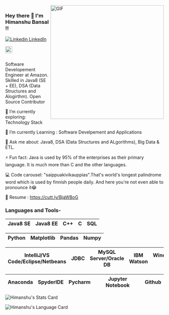 <img align="right" alt="GIF" src="https://media.giphy.com/media/soTEDPQv7ffmACFapJ/giphy.gif" width="360"/>

### Hey there 👋 I'm Himanshu Bansal !!



[![Linkedin](https://imgur.com/mB87CXO) LinkedIn](https://www.linkedin.com/in/bhavishya-pandit-68a4a018a/)&nbsp;

<a href="https://www.instagram.com/himanshu.bansal_/">
  <img align="left" alt="Himanshu Bansal Instagram" width="22px" src="https://cdn.jsdelivr.net/npm/simple-icons@v3/icons/instagram.svg" />
  
</a>
<br></br>



<!--
*HimanshuBansalCHD/HimanshuBansalCHD* is a ✨ special ✨ repository because its `README.md` (this file) appears on your GitHub profile.

Here are some ideas to get you started:

- 🔭 I’m currently working on ...
- 🌱 I’m currently learning ...
- 👯 I’m looking to collaborate on ...
- 🤔 I’m looking for help with ...
- 💬 Ask me about ...
- 📫 How to reach me: ...
- 😄 Pronouns: ...
- ⚡ Fun fact: ...

-->

Software Developement Engineer at Amazon.
Skilled in Java8 (SE + EE), DSA (Data Structures and Alogirthm).
Open Source Contributor


🔭 I’m currently exploring: Technology Stack

🌱 I’m currently Learning : Software Develpement and Applications

💬 Ask me about: Java8, DSA (Data Structures and ALgorithms), Big Data & ETL.

⚡ Fun fact: Java is used by 95% of the enterprises as their primary language. It is much more than C and the other languages.

💻 Code carousel: "saippuakivikauppias".That's world's longest palindrome word which is used by finnish people daily. And here you're not even able to pronounce it😂

📄 Resume : https://cutt.ly/BjaWBoG

### Languages and Tools-


| Java8 SE | Java8 EE | C++ | C | SQL |
| :---: | :---: | :---: | :---: | :---: |


| Python | Matplotlib | Pandas | Numpy |
| :---: | :---: | :---: | :---: | 

| IntelliJ/VS Code/Eclipse/Netbeans | JDBC | MySQL Server/Oracle DB | IBM Watson | Windows/Linux/Mac OS |
| :---: | :---: | :---: | :---: | :---: |

| Anaconda | SpyderIDE | Pycharm | Jupyter Notebook | Github |
| :---: | :---: | :---: | :---: | :---: |

![Himanshu's Stats Card](https://github-readme-stats.vercel.app/api?username=HimanshuBansalCHD&show_icons=true&line_height=30&theme=midnight-purple)

![Himanshu's Language Card](https://github-readme-stats.vercel.app/api/top-langs/?username=HimanshuBansalCHD&show_icons=true&line_height=30&theme=chartreuse-dark&layout=compact)
